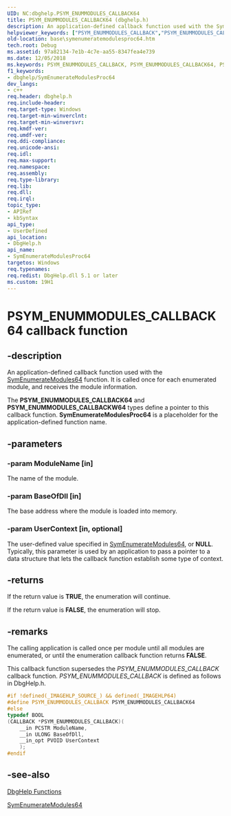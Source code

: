 ```yaml
---
UID: NC:dbghelp.PSYM_ENUMMODULES_CALLBACK64
title: PSYM_ENUMMODULES_CALLBACK64 (dbghelp.h)
description: An application-defined callback function used with the SymEnumerateModules64 function. It is called once for each enumerated module, and receives the module information.
helpviewer_keywords: ["PSYM_ENUMMODULES_CALLBACK","PSYM_ENUMMODULES_CALLBACK64","PSYM_ENUMMODULES_CALLBACKW64","SymEnumerateModulesProc64","SymEnumerateModulesProc64 callback","SymEnumerateModulesProc64 callback function","_win32_symenumeratemodulesproc64","base.symenumeratemodulesproc64","dbghelp/SymEnumerateModulesProc64"]
old-location: base\symenumeratemodulesproc64.htm
tech.root: Debug
ms.assetid: 97a82134-7e1b-4c7e-aa55-8347fea4e739
ms.date: 12/05/2018
ms.keywords: PSYM_ENUMMODULES_CALLBACK, PSYM_ENUMMODULES_CALLBACK64, PSYM_ENUMMODULES_CALLBACKW64, SymEnumerateModulesProc64, SymEnumerateModulesProc64 callback, SymEnumerateModulesProc64 callback function, _win32_symenumeratemodulesproc64, base.symenumeratemodulesproc64, dbghelp/SymEnumerateModulesProc64
f1_keywords:
- dbghelp/SymEnumerateModulesProc64
dev_langs:
- c++
req.header: dbghelp.h
req.include-header: 
req.target-type: Windows
req.target-min-winverclnt: 
req.target-min-winversvr: 
req.kmdf-ver: 
req.umdf-ver: 
req.ddi-compliance: 
req.unicode-ansi: 
req.idl: 
req.max-support: 
req.namespace: 
req.assembly: 
req.type-library: 
req.lib: 
req.dll: 
req.irql: 
topic_type:
- APIRef
- kbSyntax
api_type:
- UserDefined
api_location:
- DbgHelp.h
api_name:
- SymEnumerateModulesProc64
targetos: Windows
req.typenames: 
req.redist: DbgHelp.dll 5.1 or later
ms.custom: 19H1
---
```


# PSYM_ENUMMODULES_CALLBACK64 callback function


## -description


An application-defined callback function used with the 
<a href="https://docs.microsoft.com/windows/desktop/api/dbghelp/nf-dbghelp-symenumeratemodules">SymEnumerateModules64</a> function. It is called once for each enumerated module, and receives the module information.

The <b>PSYM_ENUMMODULES_CALLBACK64</b> and <b>PSYM_ENUMMODULES_CALLBACKW64</b> types define a pointer to this callback function. 
<b>SymEnumerateModulesProc64</b> is a placeholder for the application-defined function name.


## -parameters




### -param ModuleName [in]

The name of the module.


### -param BaseOfDll [in]

The base address where the module is loaded into memory.


### -param UserContext [in, optional]

The user-defined value specified in 
<a href="https://docs.microsoft.com/windows/desktop/api/dbghelp/nf-dbghelp-symenumeratemodules">SymEnumerateModules64</a>, or <b>NULL</b>. Typically, this parameter is used by an application to pass a pointer to a data structure that lets the callback function establish some type of context.


## -returns



If the return value is <b>TRUE</b>, the enumeration will continue.

If the return value is <b>FALSE</b>, the enumeration will stop.




## -remarks



The calling application is called once per module until all modules are enumerated, or until the enumeration callback function returns <b>FALSE</b>.

This callback function supersedes the <i>PSYM_ENUMMODULES_CALLBACK</i> callback function.  <i>PSYM_ENUMMODULES_CALLBACK</i> is defined as follows in DbgHelp.h. 


```cpp
#if !defined(_IMAGEHLP_SOURCE_) && defined(_IMAGEHLP64)
#define PSYM_ENUMMODULES_CALLBACK PSYM_ENUMMODULES_CALLBACK64
#else
typedef BOOL
(CALLBACK *PSYM_ENUMMODULES_CALLBACK)(
    __in PCSTR ModuleName,
    __in ULONG BaseOfDll,
    __in_opt PVOID UserContext
    );
#endif
```





## -see-also




<a href="https://docs.microsoft.com/windows/desktop/Debug/dbghelp-functions">DbgHelp Functions</a>



<a href="https://docs.microsoft.com/windows/desktop/api/dbghelp/nf-dbghelp-symenumeratemodules">SymEnumerateModules64</a>
 

 

